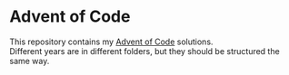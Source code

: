 # Advent of Code
This repository contains my [Advent of Code](https://adventofcode.com/) solutions.  
Different years are in different folders, but they should be structured the same way.
